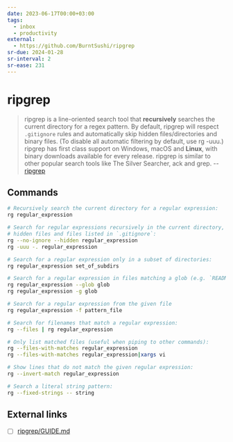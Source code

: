 ```yaml
---
date: 2023-06-17T00:00+03:00
tags:
  - inbox
  - productivity
external:
  - https://github.com/BurntSushi/ripgrep
sr-due: 2024-01-28
sr-interval: 2
sr-ease: 231
---
```


# ripgrep

> ripgrep is a line-oriented search tool that **recursively** searches the
> current directory for a regex pattern. By default, ripgrep will respect
> `.gitignore` rules and automatically skip hidden files/directories and binary
> files. (To disable all automatic filtering by default, use rg -uuu.) ripgrep
> has first class support on Windows, macOS and **Linux**, with binary downloads
> available for every release. ripgrep is similar to other popular search tools
> like The Silver Searcher, ack and grep. --
> [ripgrep](https://github.com/BurntSushi/ripgrep)

## Commands

```bash
# Recursively search the current directory for a regular expression:
rg regular_expression

# Search for regular expressions recursively in the current directory, including
# hidden files and files listed in `.gitignore`:
rg --no-ignore --hidden regular_expression
rg -uuu -. regular_expression

# Search for a regular expression only in a subset of directories:
rg regular_expression set_of_subdirs

# Search for a regular expression in files matching a glob (e.g. `README.*`):
rg regular_expression --glob glob
rg regular_expression -g glob

# Search for a regular expression from the given file
rg regular_expression -f pattern_file

# Search for filenames that match a regular expression:
rg --files | rg regular_expression

# Only list matched files (useful when piping to other commands):
rg --files-with-matches regular_expression
rg --files-with-matches regular_expression|xargs vi

# Show lines that do not match the given regular expression:
rg --invert-match regular_expression

# Search a literal string pattern:
rg --fixed-strings -- string
```

## External links

- [ ] [ripgrep/GUIDE.md](https://github.com/BurntSushi/ripgrep/blob/master/GUIDE.md)

